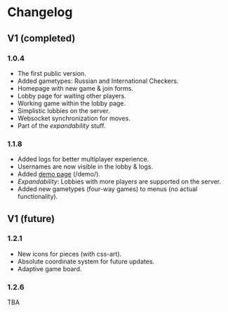 # Changelog

## V1 (completed)
### 1.0.4
- The first public version.
- Added gametypes: Russian and International Checkers.
- Homepage with new game & join forms.
- Lobby page for waiting other players.
- Working game within the lobby page.
- Simplistic lobbies on the server.
- Websocket synchronization for moves.
- Part of the *expandability* stuff.

### 1.1.8
- Added logs for better multiplayer experience.
- Usernames are now visible in the lobby & logs.
- Added [demo page](./README.md#Demo%20page) (/demo/).
- *Expandability*: Lobbies with more players are supported on the server.
- Added new gametypes (four-way games) to menus (no actual functionality).

## V1 (future)
### 1.2.1
- New icons for pieces (with css-art).
- Absolute coordinate system for future updates.
- Adaptive game board.

### 1.2.6
TBA
